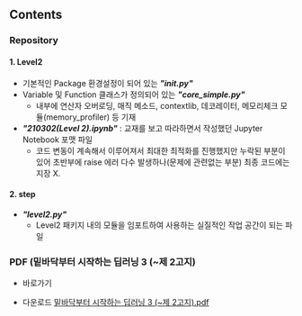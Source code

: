 ## Contents
### Repository 
#### 1. Level2
+ 기본적인 Package 환경설정이 되어 있는 _***"__init__.py"***_
+ Variable 및 Function 클래스가 정의되어 있는 _***"core_simple.py"***_
	- 내부에 연산자 오버로딩, 매직 메소드, contextlib, 데코레이터, 메모리체크 모듈(memory_profiler) 등 기재
+ _***"210302(Level 2).ipynb"***_ : 교재를 보고 따라하면서 작성했던 Jupyter Notebook 포맷 파일
	- 코드 변동이 계속해서 이루어져서 최대한 최적화를 진행했지만 누락된 부분이 있어 초반부에 raise 에러 다수 발생하나(문제에 관련없는 부분) 최종 코드에는 지장 X.

#### 2. step
+ _***"level2.py"***_
	- Level2 패키지 내의 모듈을 임포트하여 사용하는 실질적인 작업 공간이 되는 파일

### PDF (밑바닥부터 시작하는 딥러닝 3 (~제 2고지)
+ 바로가기

+ 다운로드
[밑바닥부터 시작하는 딥러닝 3 (~제 2고지).pdf](https://github.com/monkey21254/Project/files/6080416/3.2.pdf)